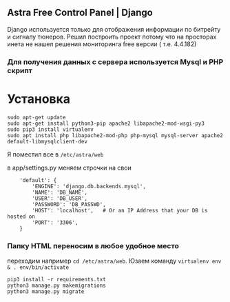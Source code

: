 ## Astra Free Control Panel | Django
Django используется только для отображения информации по битрейту и сигналу тюнеров.
Решил построить проект потому что на просторах инета не нашел решения мониторинга free версии ( т.е. 4.4.182)
### Для получения данных с сервера используется Mysql и PHP скрипт
# Установка
```
sudo apt-get update 
sudo apt-get install python3-pip apache2 libapache2-mod-wsgi-py3
sudo pip3 install virtualenv 
sudo apt install php libapache2-mod-php php-mysql mysql-server apache2 default-libmysqlclient-dev
```
Я поместил все в ``/etc/astra/web``

в app/settings.py меняем строчки на свои

```DATABASES = {
    'default': {
        'ENGINE': 'django.db.backends.mysql', 
        'NAME': 'DB_NAME',
        'USER': 'DB_USER',
        'PASSWORD': 'DB_PASSWD',
        'HOST': 'localhost',   # Or an IP Address that your DB is hosted on
        'PORT': '3306',
    }
```
### Папку HTML переносим в любое удобное место
переходим например ``cd /etc/astra/web``. 
Юзаем команду ``virtualenv env & . env/bin/activate``

```
pip3 install -r requirements.txt
python3 manage.py makemigrations
python3 manage.py migrate
```
